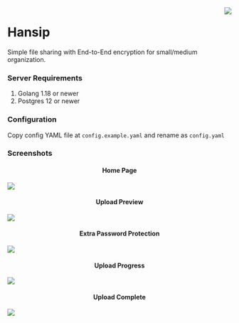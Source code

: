 
<img src="https://raw.github.com/slaveofcode/hansip/develop/assets/logo-256.png" align="right" />

# Hansip

Simple file sharing with End-to-End encryption for small/medium organization.

### Server Requirements

1. Golang 1.18 or newer
2. Postgres 12 or newer

### Configuration

Copy config YAML file at `config.example.yaml` and rename as `config.yaml`

### Screenshots

<h4 align="center">Home Page</h4>

![](https://raw.github.com/slaveofcode/hansip/develop/assets/screenshots/homepage.png)

<h4 align="center">Upload Preview</h4>

![](https://raw.github.com/slaveofcode/hansip/develop/assets/screenshots/upload-preview.png)

<h4 align="center">Extra Password Protection</h4>

![](https://raw.github.com/slaveofcode/hansip/develop/assets/screenshots/security-password.png)

<h4 align="center">Upload Progress</h4>

![](https://raw.github.com/slaveofcode/hansip/develop/assets/screenshots/upload-progress.png)

<h4 align="center">Upload Complete</h4>

![](https://raw.github.com/slaveofcode/hansip/develop/assets/screenshots/upload-complete.png)
